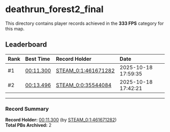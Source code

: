 # deathrun_forest2_final

This directory contains player records achieved in the **333 FPS** category for this map.

## Leaderboard

| Rank | Best Time | Record Holder | Date                |
| :--- | :-------- | :------------ | :------------------ |
| #1   | [00:11.300](./00011300_STEAM_0_1_461671282_20251018-175935.zip) | [STEAM_0:1:461671282](https://speedrun16.com/profile/STEAM_0:1:461671282)   | 2025-10-18 17:59:35 |
| #2   | [00:13.496](./00013496_STEAM_0_0_35544084_20251018-174221.zip) | [STEAM_0:0:35544084](https://speedrun16.com/profile/STEAM_0:0:35544084)   | 2025-10-18 17:42:21 |

---

### Record Summary
**Record Holder:** [00:11.300](./00011300_STEAM_0_1_461671282_20251018-175935.zip) (by [STEAM_0:1:461671282](https://speedrun16.com/profile/STEAM_0:1:461671282))  
**Total PBs Archived:** 2